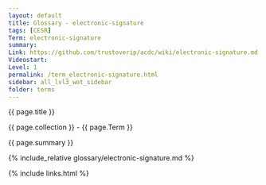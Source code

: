 ```yaml
---
layout: default
title: Glossary - electronic-signature
tags: [CESR]
Term: electronic-signature
summary: 
Link: https://github.com/trustoverip/acdc/wiki/electronic-signature.md
Videostart: 
Level: 1
permalink: /term_electronic-signature.html
sidebar: all_lvl3_wot_sidebar
folder: terms
---
```


{{ page.title }}

{{ page.collection }} - {{ page.Term }}

   {{ page.summary }}

{% include_relative glossary/electronic-signature.md %}

 {% include links.html %} 

